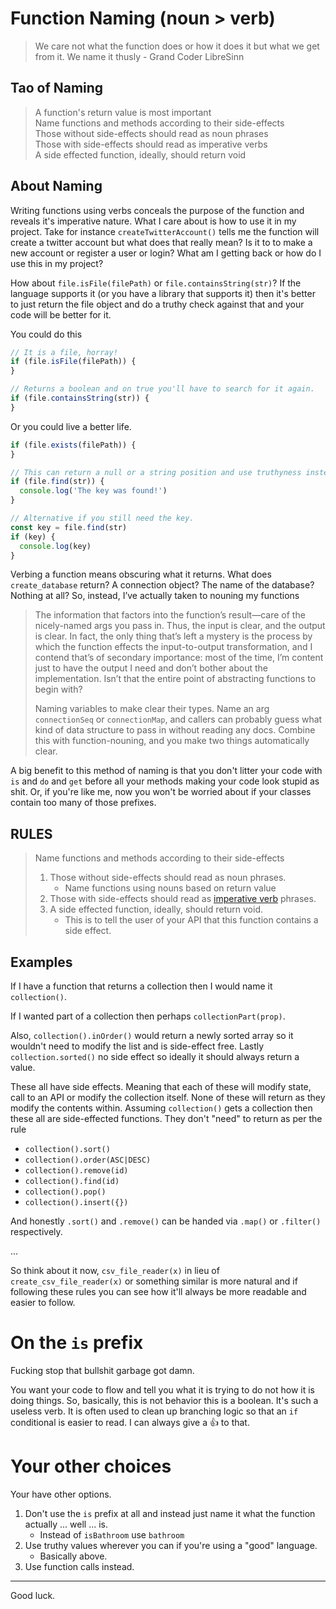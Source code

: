 # Function Naming (noun > verb)
> We care not what the function does or how it does it but what we get from it. We name it thusly - Grand Coder LibreSinn

## Tao of Naming
> A function's return value is most important <br />
> Name functions and methods according to their side-effects <br />
> Those without side-effects should read as noun phrases <br />
> Those with side-effects should read as imperative verbs <br />
> A side effected function, ideally, should return void <br />

## About Naming
Writing functions using verbs conceals the purpose of the function and reveals it's imperative nature. What I care about is how to use it in my project. Take for instance `createTwitterAccount()` tells me the function will create a twitter account but what does that really mean? Is it to to make a new account or register a user or login? What am I getting back or how do I use this in my project?

How about `file.isFile(filePath)` or `file.containsString(str)`? If the language supports it (or you have a library that supports it) then it's better to just return the file object and do a truthy check against that and your code will be better for it.

You could do this
```js
// It is a file, horray!
if (file.isFile(filePath)) {
}

// Returns a boolean and on true you'll have to search for it again.
if (file.containsString(str)) {
}
```

Or you could live a better life.
```js
if (file.exists(filePath)) {
}

// This can return a null or a string position and use truthyness instead.
if (file.find(str)) {
  console.log('The key was found!')
}

// Alternative if you still need the key.
const key = file.find(str)
if (key) {
  console.log(key)
}
```

Verbing a function means obscuring what it returns. What does `create_database` return? A connection object? The name of the database? Nothing at all? So, instead, I’ve actually taken to nouning my functions

> The information that factors into the function’s result—care of the nicely-named args you pass in. Thus, the input is clear, and the output is clear. In fact, the only thing that’s left a mystery is the process by which the function effects the input-to-output transformation, and I contend that’s of secondary importance: most of the time, I’m content just to have the output I need and don’t bother about the implementation. Isn’t that the entire point of abstracting functions to begin with?
>
> Naming variables to make clear their types. Name an arg `connectionSeq` or `connectionMap`, and callers can probably guess what kind of data structure to pass in without reading any docs. Combine this with function-nouning, and you make two things automatically clear.

A big benefit to this method of naming is that you don't litter your code with `is` and `do` and `get` before all your methods making your code look stupid as shit. Or, if you're like me, now you won't be worried about if your classes contain too many of those prefixes.

## RULES
> Name functions and methods according to their side-effects
> 1. Those without side-effects should read as noun phrases.
>     * Name functions using nouns based on return value
> 1. Those with side-effects should read as [imperative verb](https://www.grammarly.com/blog/imperative-verbs/) phrases.
> 1. A side effected function, ideally, should return void. 
>     * This is to tell the user of your API that this function contains a side effect.

## Examples
If I have a function that returns a collection then I would name it `collection()`. 

If I wanted part of a collection then perhaps `collectionPart(prop)`.

Also, `collection().inOrder()` would return a newly sorted array so it wouldn't need to modify the list and is side-effect free. Lastly `collection.sorted()` no side effect so ideally it should always return a value.

These all have side effects. Meaning that each of these will modify state, call to an API or modify the collection itself. None of these will return as they modify the contents within. Assuming `collection()` gets a collection then these all are side-effected functions. They don't "need" to return as per the rule
* `collection().sort()`
* `collection().order(ASC|DESC)`
* `collection().remove(id)`
* `collection().find(id)`
* `collection().pop()`
* `collection().insert({})`

And honestly `.sort()` and `.remove()` can be handed via `.map()` or `.filter()` respectively. 

...

So think about it now, `csv_file_reader(x)` in lieu of `create_csv_file_reader(x)` or something similar is more natural and if following these rules you can see how it'll always be more readable and easier to follow.

# On the `is` prefix
Fucking stop that bullshit garbage got damn.

You want your code to flow and tell you what it is trying to do not how it is doing things. So, basically, this is not behavior this is a boolean. It's such a useless verb. It is often used to clean up branching logic so that an `if` conditional is easier to read. I can always give a 👍 to that.

# Your other choices
Your have other options.
1. Don't use the `is` prefix at all and instead just name it what the function actually ... well ... is.
    * Instead of `isBathroom` use `bathroom`
1. Use truthy values wherever you can if you're using a "good" language.
    * Basically above.
1. Use function calls instead.

---
Good luck.
